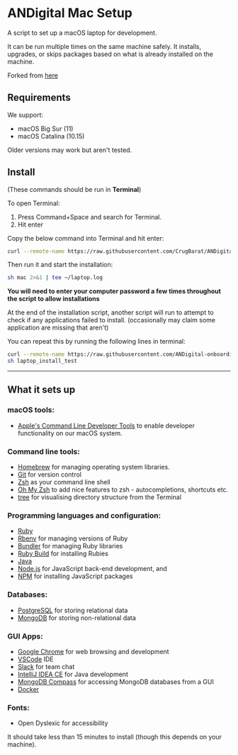 # ANDigital Mac Setup

A script to set up a macOS laptop for development.

It can be run multiple times on the same machine safely. It installs, upgrades, or skips packages based on what is already installed on the machine.

Forked from [here](https://github.com/codeclan/laptop)

## Requirements

We support:

- macOS Big Sur (11)
- macOS Catalina (10.15)

Older versions may work but aren't tested.

## Install

(These commands should be run in **Terminal**)

To open Terminal:

1. Press Command+Space and search for Terminal.
2. Hit enter

Copy the below command into Terminal and hit enter:

```sh
curl --remote-name https://raw.githubusercontent.com/CrugBarat/ANDigital-onboarding-mac-setup/develop/mac
```

Then run it and start the installation:

```sh
sh mac 2>&1 | tee ~/laptop.log
```

**You will need to enter your computer password a few times throughout the script to allow installations**

At the end of the installation script, another script will run to attempt to check if any applications failed to install. (occasionally may claim some application are missing that aren't)

You can repeat this by running the following lines in terminal:

```sh
curl --remote-name https://raw.githubusercontent.com/ANDigital-onboarding-mac-setup/develop/laptop_install_test
sh laptop_install_test
```

---

## What it sets up

### macOS tools:

- [Apple's Command Line Developer Tools](https://developer.apple.com/) to enable developer functionality on our macOS system.

### Command line tools:

- [Homebrew](http://brew.sh/) for managing operating system libraries.
- [Git](https://git-scm.com/) for version control
- [Zsh](http://www.zsh.org/) as your command line shell
- [Oh My Zsh](https://github.com/robbyrussell/oh-my-zsh) to add nice features to zsh - autocompletions, shortcuts etc.
- [tree](https://linux.die.net/man/1/tree) for visualising directory structure from the Terminal

### Programming languages and configuration:

- [Ruby](https://www.ruby-lang.org/en/)
- [Rbenv](https://github.com/sstephenson/rbenv) for managing versions of Ruby
- [Bundler](http://bundler.io/) for managing Ruby libraries
- [Ruby Build](https://github.com/sstephenson/rbenv) for installing Rubies
- [Java](https://java.com/en/)
- [Node.js](http://nodejs.org/) for JavaScript back-end development, and
- [NPM](https://www.npmjs.org/) for installing JavaScript packages

### Databases:

- [PostgreSQL](http://www.postgresql.org/) for storing relational data
- [MongoDB](https://www.mongodb.com/) for storing non-relational data

### GUI Apps:

- [Google Chrome](https://www.google.com/chrome/) for web browsing and development
- [VSCode](https://code.visualstudio.com/) IDE
- [Slack](https://slack.com) for team chat
- [IntelliJ IDEA CE](https://www.jetbrains.com/idea/) for Java development
- [MongoDB Compass](https://www.mongodb.com/products/compass) for accessing MongoDB databases from a GUI
- [Docker](https://www.docker.com/)

### Fonts:

- Open Dyslexic for accessibility

It should take less than 15 minutes to install (though this depends on your machine).
